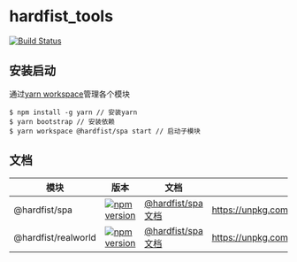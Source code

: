 # hardfist_tools

<p >
  <a href="https://circleci.com/gh/hardfist/hardfist_tools/tree/master"><img src="https://img.shields.io/circleci/project/github/hardfist/hardfist_tools/master.svg" alt="Build Status"></a>
 </a>
</p>

## 安装启动

通过[yarn workspace](https://yarnpkg.com/lang/en/docs/workspaces/)管理各个模块

```
$ npm install -g yarn // 安装yarn
$ yarn bootstrap // 安装依赖
$ yarn workspace @hardfist/spa start // 启动子模块
```

## 文档

| 模块                | 版本                                                                                                                      | 文档                                                                                            | 线上地址                                               |
| ------------------- | ------------------------------------------------------------------------------------------------------------------------- | ----------------------------------------------------------------------------------------------- | ------------------------------------------------------ |
| @hardfist/spa       | [![npm version](https://img.shields.io/npm/v/@hardfist/spa.svg)](https://www.npmjs.com/package/@hardfist/spa)             | [@hardfist/spa 文档](https://github.com/hardfist/hardfist_tools/tree/master/packages/spa)       | https://unpkg.com/@hardfist/spa/build/index.html       |
| @hardfist/realworld | [![npm version](https://img.shields.io/npm/v/@hardfist/realworld.svg)](https://www.npmjs.com/package/@hardfist/realworld) | [@hardfist/spa 文档](https://github.com/hardfist/hardfist_tools/tree/master/packages/realworld) | https://unpkg.com/@hardfist/realworld/build/index.html |
